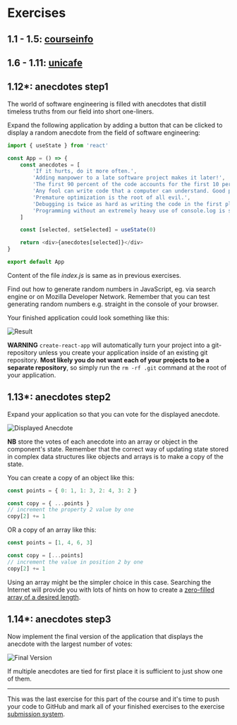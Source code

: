 # Exercises

## 1.1 - 1.5: [courseinfo](https://github.com/EGRrqq/fullStackOpen/tree/main/part1/courseinfo)

## 1.6 - 1.11: [unicafe](https://github.com/EGRrqq/fullStackOpen/tree/main/part1/unicafe)

## 1.12\*: anecdotes step1

The world of software engineering is filled with anecdotes that distill timeless truths from our field into short one-liners.

Expand the following application by adding a button that can be clicked to display a random anecdote from the field of software engineering:

```js
import { useState } from 'react'

const App = () => {
    const anecdotes = [
        'If it hurts, do it more often.',
        'Adding manpower to a late software project makes it later!',
        'The first 90 percent of the code accounts for the first 10 percent of the development time...The remaining 10 percent of the code accounts for the other 90 percent of the development time.',
        'Any fool can write code that a computer can understand. Good programmers write code that humans can understand.',
        'Premature optimization is the root of all evil.',
        'Debugging is twice as hard as writing the code in the first place. Therefore, if you write the code as cleverly as possible, you are, by definition, not smart enough to debug it.',
        'Programming without an extremely heavy use of console.log is same as if a doctor would refuse to use x-rays or blood tests when diagnosing patients.'
    ]

    const [selected, setSelected] = useState(0)

    return <div>{anecdotes[selected]}</div>
}

export default App
```

Content of the file _index.js_ is same as in previous exercises.

Find out how to generate random numbers in JavaScript, eg. via search engine or on Mozilla Developer Network. Remember that you can test generating random numbers e.g. straight in the console of your
browser.

Your finished application could look something like this:

![Result](https://i.ibb.co/m4ZX5sS/1-12.png)

**WARNING** `create-react-app` will automatically turn your project into a git-repository unless you create your application inside of an existing git repository. **Most likely you do not want each of
your projects to be a separate repository**, so simply run the `rm -rf .git` command at the root of your application.

## 1.13\*: anecdotes step2

Expand your application so that you can vote for the displayed anecdote.

![Displayed Anecdote](https://i.ibb.co/Qn9mB36/1-13.png)

**NB** store the votes of each anecdote into an array or object in the component's state. Remember that the correct way of updating state stored in complex data structures like objects and arrays is
to make a copy of the state.

You can create a copy of an object like this:

```js
const points = { 0: 1, 1: 3, 2: 4, 3: 2 }

const copy = { ...points }
// increment the property 2 value by one
copy[2] += 1
```

OR a copy of an array like this:

```js
const points = [1, 4, 6, 3]

const copy = [...points]
// increment the value in position 2 by one
copy[2] += 1
```

Using an array might be the simpler choice in this case. Searching the Internet will provide you with lots of hints on how to create a
[zero-filled array of a desired length](https://stackoverflow.com/questions/20222501/how-to-create-a-zero-filled-javascript-array-of-arbitrary-length/22209781).

## 1.14\*: anecdotes step3

Now implement the final version of the application that displays the anecdote with the largest number of votes:

![Final Version](https://i.ibb.co/Trb8NQc/1-14.png)

If multiple anecdotes are tied for first place it is sufficient to just show one of them.

---

This was the last exercise for this part of the course and it's time to push your code to GitHub and mark all of your finished exercises to the exercise [submission system](https://studies.cs.helsinki.fi/stats/courses/fullstackopen).
